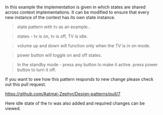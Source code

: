 In this example the implementation is given in which states are shared across context implementations. It can be modified to ensure that every new instance of the context has its own state instance.

> state pattern with tv as an example..

> states - tv is on, tv is off, TV is idle.

> volume up and down will function only when the TV is in on mode.

> power button will toggle on and off states.

>In the standby mode - press any button to make it active. press power button to turn it off.



If you want to see how this pattern responds to new change please check out this pull request.

https://github.com/Aatmaj-Zephyr/Design-patterns/pull/7



Here idle state of the tv was also added and required changes can be viewed.
